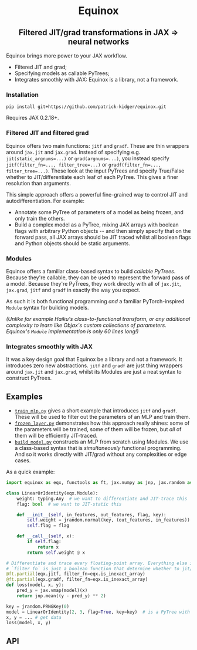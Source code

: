 <h1 align='center'>Equinox</h1>
<h2 align='center'>Filtered JIT/grad transformations in JAX => neural networks</h2>

Equinox brings more power to your JAX workflow.
- Filtered JIT and grad;
- Specifying models as callable PyTrees;
- Integrates smoothly with JAX: Equinox is a library, not a framework.

### Installation

```
pip install git+https://github.com/patrick-kidger/equinox.git
```
Requires JAX 0.2.18+.

### Filtered JIT and filtered grad

Equinox offers two main functions: `jitf` and `gradf`. These are thin wrappers around `jax.jit` and `jax.grad`. Instead of specifying e.g. `jit(static_argnums=...)` or `grad(argnums=...)`, you instead specify `jitf(filter_fn=..., filter_tree=...)` or `gradf(filter_fn=..., filter_tree=...)`. These look at the input PyTrees and specify True/False whether to JIT/differentiate each leaf of each PyTree. This gives a finer resolution than arguments.

This simple approach offers a powerful fine-grained way to control JIT and autodifferentiation. For example:
- Annotate some PyTree of parameters of a model as being frozen, and only train the others.
- Build a complex model as a PyTree, mixing JAX arrays with boolean flags with arbitrary Python objects -- and then simply specify that on the forward pass, all JAX arrays should be JIT traced whilst all boolean flags and Python objects should be static arguments.

### Modules

Equinox offers a familiar class-based syntax to build *callable PyTrees*. Because they're callable, they can be used to represent the forward pass of a model. Because they're PyTrees, they work directly with all of `jax.jit`, `jax.grad`, `jitf` and `gradf` in exactly the way you expect.

As such it is both functional programming *and* a familiar PyTorch-inspired `Module` syntax for building models.

*(Unlike for example Haiku's class-to-functional transform, or any additional complexity to learn like Objax's custom collections of parameters. Equinox's `Module` implementation is only 60 lines long!)*

### Integrates smoothly with JAX

It was a key design goal that Equinox be a library and not a framework. It introduces zero new abstractions. `jitf` and `gradf` are just thing wrappers around `jax.jit` and `jax.grad`, whilst its Modules are just a neat syntax to construct PyTrees.

## Examples

- [`train_mlp.py`](./examples/train_mlp.py) gives a short example that introduces `jitf` and `gradf`. These will be used to filter out the parameters of an MLP and train them.
- [`frozen_layer.py`](./examples/frozen_layer.py) demonstrates how this approach really shines: some of the parameters will be trained, some of them will be frozen, but *all* of them will be efficiently JIT-traced.
- [`build_model.py`](./examples/build_model.py) constructs an MLP from scratch using Modules. We use a class-based syntax that is *simultaneously* functional programming. And so it works directly with JIT/grad without any complexities or edge cases.

As a quick example:
```python
import equinox as eqx, functools as ft, jax.numpy as jnp, jax.random as jrandom, typing

class LinearOrIdentity(eqx.Module):
    weight: typing.Any  # we want to differentiate and JIT-trace this
    flag: bool  # we want to JIT-static this

    def __init__(self, in_features, out_features, flag, key):
        self.weight = jrandom.normal(key, (out_features, in_features))
        self.flag = flag

    def __call__(self, x):
        if self.flag:
            return x
        return self.weight @ x

# Differentiate and trace every floating-point array. Everything else is static/undifferentiated.
# `filter_fn` is just a boolean function that determine whether to jit/grad each leaf of the PyTree.
@ft.partial(eqx.jitf, filter_fn=eqx.is_inexact_array)
@ft.partial(eqx.gradf, filter_fn=eqx.is_inexact_array)
def loss(model, x, y):
    pred_y = jax.vmap(model)(x)
    return jnp.mean((y - pred_y) ** 2)

key = jrandom.PRNGKey(0)
model = LinearOrIdentity(2, 3, flag=True, key=key)  # is a PyTree with elements `weight` and `flag`.
x, y = ... # get data
loss(model, x, y)
```

## API
